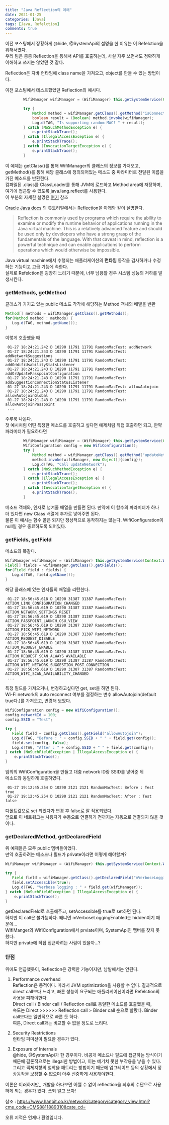 ```yaml
---
title: "Java Reflection의 이해"
date: 2021-01-25
categories: [Java]
tags: [Java, Refelction]
comments: true
---
```


이전 포스팅에서 장황하게 @hide, @SystemApi의 설명을 한 이유는 이 Refelction을 위해서였다.  
우리 팀은 종종 Reflection을 통해서 API를 호출하는데, 사실 자주 쓰면서도 정확하게 이해하고 쓰지는 않았던 것 같다.  

Reflection은 자바 런타임에 class name을 가져오고, object를 만들 수 있는 방법이다.  

이전 포스팅에서 테스트했었던 Reflection의 예시다.
```java
        WifiManager wifiManager = (WifiManager) this.getSystemService(Context.WIFI_SERVICE);

        try {
            Method method = wifiManager.getClass().getMethod("isConnectedMacRandomizationSupported");
            boolean result = (Boolean) method.invoke(wifiManager);
            Log.d(TAG, "Is supporting random MAC? " + result);
        } catch (NoSuchMethodException e) {
            e.printStackTrace();
        } catch (IllegalAccessException e) {
            e.printStackTrace();
        } catch (InvocationTargetException e) {
            e.printStackTrace();
        }
```
이 예제는 getClass()를 통해 WifiManager의 클래스의 정보를 가져오고, getMethod()를 통해 해당 클래스에 정의되어있는 메소드 중 파라미터로 전달된 이름을 가진 메소드를 반환한다.  
컴파일된 .class를 ClassLoader를 통해 JVM에 로드하고 Method area에 저장하며, 여기에 접근할 수 있도록 java.lang.reflect를 사용한다.  
이 부분의 자세한 설명은 [여기](https://www.holaxprogramming.com/2013/07/16/java-jvm-runtime-data-area/) 참조  

[Oracle Java docs](https://docs.oracle.com/javase/tutorial/reflect/index.html) 의 튜토리얼에서는 Reflection을 아래와 같이 설명한다.  
> Reflection is commonly used by programs which require the ability to examine or modify the runtime behavior of applications running in the Java virtual machine. This is a relatively advanced feature and should be used only by developers who have a strong grasp of the fundamentals of the language. With that caveat in mind, reflection is a powerful technique and can enable applications to perform operations which would otherwise be impossible.

Java virtual machine에서 수행되는 애플리케이션의 **런타임** 동작을 검사하거나 수정하는 기능이고 고급 기능에 속한다.  
실제로 Refelction은 굉장히 느리기 때문에, 너무 남용할 경우 시스템 성능의 저하를 발생시킨다.  

### getMethods, getMethod
클래스가 가지고 있는 public 메소드 각각에 해당하는 Method 객체의 배열을 반환
```java
Method[] methods = wifiManager.getClass().getMethods();
for(Method method : methods) {
   Log.d(TAG, method.getName());
}
```
이렇게 호출했을 때  
```
 01-27 18:24:21.242 D 10290 11791 11791 RandomMacTest: addNetwork
 01-27 18:24:21.243 D 10290 11791 11791 RandomMacTest: addNetworkSuggestions
 01-27 18:24:21.243 D 10290 11791 11791 RandomMacTest: addOnWifiUsabilityStatsListener
 01-27 18:24:21.243 D 10290 11791 11791 RandomMacTest: addOrUpdatePasspointConfiguration
 01-27 18:24:21.243 D 10290 11791 11791 RandomMacTest: addSuggestionConnectionStatusListener
 01-27 18:24:21.243 D 10290 11791 11791 RandomMacTest: allowAutojoin
 01-27 18:24:21.243 D 10290 11791 11791 RandomMacTest: allowAutojoinGlobal
 01-27 18:24:21.243 D 10290 11791 11791 RandomMacTest: allowAutojoinPasspoint
 ...
```
주루룩 나온다.  
첫 예시처럼 어떤 특정한 메소드를 호출하고 싶다면 예제처럼 직접 호출하면 되고, 만약 파라미터가 필요하다면
```java
        WifiManager wifiManager = (WifiManager) this.getSystemService(Context.WIFI_SERVICE);
        WifiConfiguration config = new WifiConfiguration();
        try {
            Method method = wifiManager.getClass().getMethod("updateNetwork", new Class[]{WifiConfiguration.class});
            method.invoke(wifiManager, new Object[]{config});
            Log.d(TAG, "Call updateNetwork");
        } catch (NoSuchMethodException e) {
            e.printStackTrace();
        } catch (IllegalAccessException e) {
            e.printStackTrace();
        } catch (InvocationTargetException e) {
            e.printStackTrace();
        }
```
메소드 객체와, 인자로 넘겨줄 배열을 만들면 된다. 만약에 이 함수의 파라미터가 하나 더 있다면 new Class 배열에 추가로 넣어주면 된다.  
물론 이 예시는 함수 콜은 되지만 정상적으로 동작하지는 않는다. WifiConfiguration이 null일 경우 종료하도록 되어있다.

### getFields, getField
메소드와 똑같다.
```java
WifiManager wifiManager = (WifiManager) this.getSystemService(Context.WIFI_SERVICE);
Field[] fields = wifiManager.getClass().getFields();
for(Field field : fields) {
   Log.d(TAG, field.getName());
}
```
해당 클래스에 있는 인자들의 배열을 리턴한다.  
```
 01-27 18:56:45.618 D 10290 31387 31387 RandomMacTest: ACTION_LINK_CONFIGURATION_CHANGED
 01-27 18:56:45.619 D 10290 31387 31387 RandomMacTest: ACTION_NETWORK_SETTINGS_RESET
 01-27 18:56:45.619 D 10290 31387 31387 RandomMacTest: ACTION_PASSPOINT_LAUNCH_OSU_VIEW
 01-27 18:56:45.619 D 10290 31387 31387 RandomMacTest: ACTION_PICK_WIFI_NETWORK
 01-27 18:56:45.619 D 10290 31387 31387 RandomMacTest: ACTION_REQUEST_DISABLE
 01-27 18:56:45.619 D 10290 31387 31387 RandomMacTest: ACTION_REQUEST_ENABLE
 01-27 18:56:45.619 D 10290 31387 31387 RandomMacTest: ACTION_REQUEST_SCAN_ALWAYS_AVAILABLE
 01-27 18:56:45.619 D 10290 31387 31387 RandomMacTest: ACTION_WIFI_NETWORK_SUGGESTION_POST_CONNECTION
 01-27 18:56:45.619 D 10290 31387 31387 RandomMacTest: ACTION_WIFI_SCAN_AVAILABILITY_CHANGED
 ...
```
특정 필드를 가져오거나, 변경하고싶다면 get, set을 하면 된다.  
Wi-Fi network의 auto reconnect 여부를 결정하는 변수 allowAutojoin(default true다.)를 가져오고, 변경해 보았다.  
```java
WifiConfiguration config = new WifiConfiguration();
config.networkId = 100;
config.SSID = "Test";

try {
   Field field = config.getClass().getField("allowAutojoin");
   Log.d(TAG, "Before : " + config.SSID + " " + field.get(config));
   field.set(config, false);
   Log.d(TAG, "After : " + config.SSID + " " + field.get(config));
} catch (NoSuchFieldException | IllegalAccessException e) {
    e.printStackTrace();
}
```
임의의 WifiConfiguration을 만들고 대충 network ID랑 SSID를 넣어준 뒤  
메소드와 동일하게 호출하였다.  
```
 01-27 19:12:45.254 D 10290 2121 2121 RandomMacTest: Before : Test true
 01-27 19:12:45.254 D 10290 2121 2121 RandomMacTest: After : Test false
```
디폴트값으로 set 되었다가 변경 후 false로 잘 적용되었다.  
앞으로 이 네트워크는 사용자가 수동으로 연결하기 전까지는 자동으로 연결되지 않을 것이다.  
        

### getDeclaredMethod, getDeclaredField
위 예제들은 모두 public 멤버들이었다.  
만약 호출하려는 메소드나 필드가 private이라면 어떻게 해야할까?
```java
WifiManager wifiManager = (WifiManager) this.getSystemService(Context.WIFI_SERVICE);

try {
   Field field = wifiManager.getClass().getDeclaredField("mVerboseLoggingEnabled");
   field.setAccessible(true);
   Log.d(TAG, "Verbose logging : " + field.get(wifiManager));
} catch (NoSuchFieldException | IllegalAccessException e) {
    e.printStackTrace();
}
```
getDeclaredField로 호출해주고, setAccessible를 true로 set하면 된다.  
하지만 이 call은 불가능하다. 왜냐면 mVerboseLoggingEnabled는 hidden이기 때문에...  
WifiManger와 WifiConfiguration에서 prviate이며, SystemApi인 멤버를 찾지 못했다.  
하지만 private에 직접 접근하려는 사람이 있을까...?  
     


### 단점
위에도 언급했듯이, Reflection은 강력한 기능이지만, 남발해서는 안된다.  
1. Performance overhead  
Reflection은 동적이다. 따라서 JVM optimization을 사용할 수 없다. 결과적으로 direct call보다 느리고, 빠른 성능이 요구되는 애플리케이션이라면 Refelction의 사용을 피해야한다.  
Direct call / Binder call / Reflection call로 동일한 메소드를 호출했을 때,  
속도는 Direct >>>>>> Reflection call > Binder call 순으로 빨랐다. Binder call보다는 일반적으로 빠른 듯 하다.  
여튼, Direct call과는 비교할 수 없을 정도로 느리다.  

2. Security Restrictions  
런타임 퍼미션이 필요한 경우가 있다. 
   
3. Exposure of Internals  
@hide, @SystemApi가 한 경우이다. 비공개 메소드나 필드에 접근하는 방식이기 때문에 결론적으로는 illegal한 방법이고, 이는 예기치 못한 부작용을 낳을 수 있다. 그리고 객체지향의 철학을 깨트리는 방법이기 때문에 업그레이드 등의 상황에서 정상동작을 보장할 수 없으며 아주 신중하게 사용해야한다.
   
이론은 이러하지만,, 개발을 하다보면 어쩔 수 없이 reflection을 최후의 수단으로 사용하게 되는 경우가 있다. 
쓰되 알고 쓰자!



참조 : https://www.hanbit.co.kr/network/category/category_view.html?cms_code=CMS8811889310&cate_cd=

오류 지적은 언제나 환영입니다.


